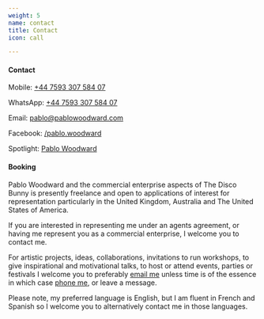 ```yaml
---
weight: 5
name: contact
title: Contact
icon: call

---
```


#### Contact

Mobile: [+44 7593 307 584 07](tel:+44759330758407)  

WhatsApp: [+44 7593 307 584 07](intent://send/44759330758407#Intent;scheme=smsto;package=com.whatsapp;action=android.intent.action.SENDTO;end)  

Email: [pablo@pablowoodward.com](mailto:pablo@pablowoodward.com?subject=Seen%20PabloWoodward.com&body=Hi%20Pablo,%0D%0A%20%20%20%20)  

Facebook: [/pablo.woodward](https://www.facebook.com/pablo.woodward)  

Spotlight: [Pablo Woodward](https://www.spotlight.com/interactive/cv/7015-6725-9646)

#### Booking

Pablo Woodward and the commercial enterprise aspects of The Disco Bunny is presently freelance and open to applications of interest for representation particularly in the United Kingdom, Australia and The United States of America.

If you are interested in representing me under an agents agreement, or having me represent you as a commercial enterprise, I welcome you to contact me.

For artistic projects, ideas, collaborations, invitations to run workshops, to give inspirational and motivational talks, to host or attend events, parties or festivals I welcome you to preferably [email me](mailto:pablo@pablowoodward.com?subject=Seen%20PabloWoodward.com&body=Hi%20Pablo,%0D%0A%20%20%20%20) unless time is of the essence in which case [phone me](tel:+44759330758407), or leave a message.

Please note, my preferred language is English, but I am fluent in French and Spanish so I welcome you to alternatively contact me in those languages.